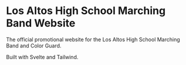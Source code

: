 # Los Altos High School Marching Band Website

The official promotional website for the Los Altos High School Marching Band and Color Guard.

Built with Svelte and Tailwind.
